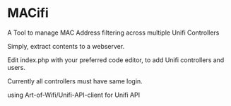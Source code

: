 # MACifi
A Tool to manage MAC Address filtering across multiple Unifi Controllers

Simply, extract contents to a webserver.

Edit index.php with your preferred code editor, to add Unifi controllers and users.

Currently all controllers must have same login.

using Art-of-Wifi/Unifi-API-client for Unifi API
